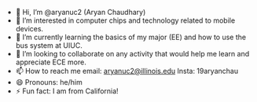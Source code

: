 - 👋 Hi, I’m @aryanuc2 (Aryan Chaudhary)
- 👀 I’m interested in computer chips and technology related to mobile devices.
- 🌱 I’m currently learning the basics of my major (EE) and how to use the bus system at UIUC.
- 💞️ I’m looking to collaborate on any activity that would help me learn and appreciate ECE more. 
- 📫 How to reach me email: aryanuc2@illinois.edu  Insta: 19aryanchau
- 😄 Pronouns: he/him
- ⚡ Fun fact: I am from California!

<!---
aryanuc2/aryanuc2 is a ✨ special ✨ repository because its `README.md` (this file) appears on your GitHub profile.
You can click the Preview link to take a look at your changes.
--->
